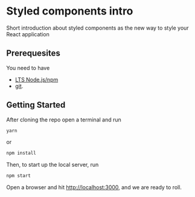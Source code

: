 # Styled components intro
Short introduction about styled components as the new way to style your React application

## Prerequesites
You need to have 
 * [LTS Node.js/npm](https://nodejs.org/en/download/) 
 * [git](https://git-scm.com/downloads).

## Getting Started
After cloning the repo open a terminal and run 
```bash
yarn
```
or 
```bash
npm install
```
Then, to start up the local server, run
```bash
npm start
```

Open a browser and hit [http://localhost:3000](http://localhost:3000), and we are ready to roll.

